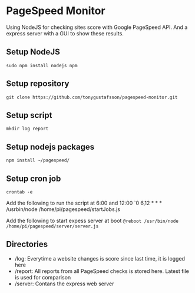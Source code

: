 # PageSpeed Monitor
Using NodeJS for checking sites score with Google PageSpeed API. And a express server with a GUI to show these results.

## Setup NodeJS
`sudo npm install nodejs npm`

## Setup repository
`git clone https://github.com/tonygustafsson/pagespeed-monitor.git`

## Setup script
`mkdir log report`

## Setup nodejs packages
`npm install ~/pagespeed/`

## Setup cron job
`crontab -e`

Add the following to run the script at 6:00 and 12:00
`0 6,12 * * * /usrbin/node /home/pi/pagespeed/startJobs.js

Add the following to start expess server at boot
`@reboot /usr/bin/node /home/pi/pagespeed/server/server.js`

## Directories
* /log: Everytime a website changes is score since last time, it is logged here
* /report: All reports from all PageSpeed checks is stored here. Latest file is used for comparison
* /server: Contans the express web server

